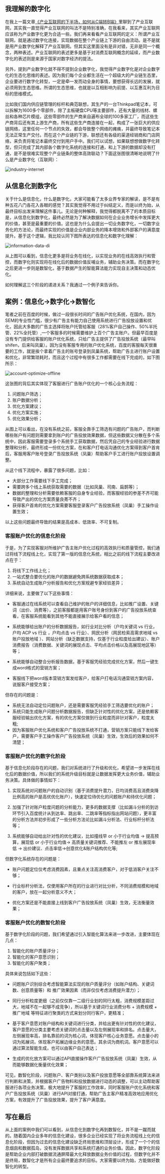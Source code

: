 ## **我理解的数字化**

在我上一篇文章[《产业互联网的下半场，如何从C端转B端》](https://github.com/xiaoyuge/Prod-Notes/blob/main/%E4%BA%A7%E4%B8%9A%E4%BA%92%E8%81%94%E7%BD%91%E7%9A%84%E4%B8%8B%E5%8D%8A%E5%9C%BA%EF%BC%8C%E5%A6%82%E4%BD%95%E4%BB%8EC%E7%AB%AF%E8%BD%ACB%E7%AB%AF.md)里聊到了产业互联网，其实我一直觉得产业互联网的叫法不是特别准确，在我看来，其实产业互联网应该称为产业数字化更为合适一些。我们再来看看产业互联网的定义：所谓产业互联网，就是通过数字化连接，实现数据在整个产业链上下游的自由流动。是不是就是用产业数字化解释了产业互联网。但其实这里面没有是非对错，无非是同一个概念，两种表述。产业互联网的表述更多是基于对消费互联网概念的延续，而产业数字化的表述则是来源于国家对数字经济的提法。

另外，提到产业数字化就不得不提到企业数字化，我觉得产业数字化是对企业数字化的生态化思维的表述。因为我们每个企业都生活在一个超级大的产业链生态里，企业要进行数字化转型，一定是牵一发而动全身的事情，要想获得长远的发展，就必须用到生态思维。所谓的生态思维，也就是以互相影响为前提、以互惠互利为目标的思维模式。

比如我们国内供应链管理的标杆和典范联想，其生产的一台Thinkpad笔记本，可以拆解为1600多个零部件，除了主板硬盘CPU等主要部件，还有大量的线材、螺丝和各种芯片模组，这些零部件的生产商来自遍布全球的100多家工厂，而这些生产商背后还有其上游生产商，所有这些生产商连接在一起，构成了一张巨大的供应链网络，这里任何一个节点的失效，都会导致整个网络的瘫痪，并最终导致笔记本无法正常生产交付。而在这个产业链的下游，联想还有各级的渠道经销商和门店网络，来负责将笔记本最终交付到用户手中。我们可以试想，如果联想想做数字化转型，但只完成了其内部各个数字化系统的连接和打通，和上下游的数据却没有打通，是不是很难实现整个产业链条的整体高效联动？下面这张图很清晰地说明了什么是产业数字化（互联网）：

![industry-internet](https://github.com/xiaoyuge/Prod-Notes/blob/main/resources/industry-internet.png)

## **从信息化到数字化**

关于什么是信息化，什么是数字化，大家可能看了太多业界专家的解读，是不是有种五花八门各花入各眼的感觉？其实我觉得不用过于纠结定义，而是以终为始，从最终目标出发来理解这件事儿。无论是何种解释，我觉得都脱离不了的本质目标是，从信息化到数字化，最终必然是为了解决数据如何在企业业务增长中发挥更大的价值，甚至是最重要的价值。这也是为什么会提出一切业务数字化，一切数字业务化的方法论，而最终实现的价值是企业内部业务的降本增效和外部客户的满意度提升。基于这个逻辑，我比较认同下图所表达的信息化和数字化理解：

![information-data-di](https://github.com/xiaoyuge/Prod-Notes/blob/main/resources/information-data-di.png)

从上图可以看到，信息化更多是将业务在线化，以实现业务的在线高效执行和管控，而数字化则实现将在线化后的数据价值反哺业务，辅助业务决策。而在数字化之后更进一步则是数智化，基于数据产生的智能算法能力实现自主决策和动态优化。

如何理解这三个阶段的递进关系？我通过一个例子来告诉你。

## **案例：信息化->数字化->数智化**

笔者之前在百度的时候，做过一段很长时间的广告账户优化系统，在国内，因为SEM的专业性门槛，很少有广告主有能力自己使用系统进行广告投放设置和优化，因此大多数的广告主选择将账户托管给客服（28%客户自己操作、50%半托管、22%全托管）,一个客服多的时候需要维护上百个广告主账户。但最早百度是没有专门提供给客服的账户优化系统，只给广告主提供了广告投放系统（最早叫shifen，后来叫凤巢）。因为没有客服专用的账户优化系统，百度的客服每天很重要的工作，就是挨个拿着广告主的账号登录到凤巢系统，帮助广告主进行账户设置和优化，非常繁琐耗时，而且这个过程中有很多工作都需要在线下完成的，如下图所示：

![account-optimize-offline](https://github.com/xiaoyuge/Prod-Notes/blob/main/resources/account-optimize-offline.png)

这张图的背后其实体现了客服进行广告账户优化的一个核心业务流程：

1. 问题账户筛选；
2. 账户数据分析；
3. 优化方案建议；
4. 优化方案实施；
5. 优化效果分析；

从图上可以看出，在没有系统之前，客服全靠手工筛选有问题的广告账户，而判断哪些账户有问题则需要拿到账户的广告投放效果数据，但这些数据又分散在多个系统中，因此客服需要登录多个系统手工获取数据，然后凭自己的专业经验进行数据整理和分析，最终形成一份优化方案，在和客户打电话沟通优化方案得到客户首肯后，客服用客户账号登录广告投放系统（凤巢）帮助客户手工进行账户投放设置调整。

从这个线下流程中，暴露了很多问题，比如：

- 大部分工作需要线下手工完成；
- 需要跨多个线上系统获取需要的数据（比如凤巢、司南、扁鹊等）；
- 数据的整理和分析需要依赖客服的自身专业经验，而客服经验的参差不齐可能导致产出的优化方案质量良莠不齐；
- 获得客户首肯的优化方案需要客服登录客户广告投放系统（凤巢）手工操作设置生效；

以上这些问题最终导致的结果是高成本、低效率、不可复制。

### **客服账户优化的信息化阶段**

于是，为了实现客服对所维护广告主账户优化过程的高效执行和质量管控，我们通过将线下流程线上化，实现了第一版的信息化系统，相比之前的线下流程主要改进点在于：

1. 将线下工作线上化；
2. 一站式整合要优化的账户的数据避免跨系统数据获取成本；
3. 系统自动生成账户分析报告和优化方案规避专家经验差异；

详细来说，主要做了以下这些事情：

- 客服通过在线系统可以查看自己维护的账户的详细信息，比如推广设置、关键词（出价、消费等），之前客服都是用客户账号身份到客户的广告投放系统查看，在客服系统能看到其他不能直接展示给客户看的信息；

- 系统能够给出账户的分析数据报告，如行业对比分析（户均关键词 vs 行业，户均 ACP vs 行业 ，户均点击 vs 行业）、网民分析（网民检索高需求地域 vs 账户投放地域 ）、网站分析（缺乏数据支持，仅基于行业粒度给出建议）、账户消费报告（消费数据、关键词的展现点击、平均点击价格以及高展现地区等）等；

- 系统能够自动整合分析报告数据，基于客服凭经验完成优化方案，然后一键生成word格式的营销方案；

- 客服线下把word版本营销方案发给客户，给客户打电话沟通营销方案内容，说服客户接受方案；

但存在的问题是：

- 系统无法自动定位问题账户，还是需要客服凭经验手工筛选要优化的账户；
- 系统只能生成账户问题分析数据报告，但缺乏针对性的优化方案，还是依赖客服经验输出优化方案，有的优化方案仅做到行业粒度而非针对客户，粒度太粗;
- 因为客服账户优化系统和客户广告投放系统不打通，营销方案只能线下发给客户，需要客户手工操作客户广告投放系统（凤巢）生效，生效后的效果如何不清楚；

### **客服账户优化的数字化阶段**

基于信息化阶段存在的问题，我们对系统进行了升级和优化，希望进一步发挥在线化后的数据价值，所以我们的系统升级目标就是让数据发挥更大业务价值，辅助业务决策。具体做的事情如下：

1. 实现系统对问题账户的自动识别（基于消费提升潜力，日均消费高且消费突降比例高的账户是高优优化账户），快速定位待优化的问题账户和待优化问题；

2. 加强了针对账户粒度问题的分析能力，更多的数据支撑（比如漏斗分析的到访环节引入百度统计从到达率、跳出率、二跳率等指标指出网站问题），更丰富的分析方法并初步形成了一些分析方法论比如漏斗分析法、行业标杆分析法等；

3. 系统能够自动给出针对性的优化建议，比如撞线早 or 小于行业均值 -> 提高预算，展现低 or 小于行业均值-> 高质量关键词推荐、不能推左 or 推左展现率低 -> 出价建议、点击率低->创意优化&账户结构优化等;

但数字化系统存在的问题是：

- 账户问题定位仅考虑消费因素，且重点关注高消费客户，对于低消客户关注不够；

- 行业标杆分析法，仅使用客户所在的行业进行对比分析，不同消费规模和地域的客户，放在一起分析意义不大；

- 优化方案还是不能直接上线到客户广告投放系统（凤巢）生效，无法衡量效果；

### **客服账户优化的数智化阶段**

基于数字化阶段的问题，我们希望通过引入智能化算法来进一步改进，主要体现在几点：

1. 智能化的账户质量评分；
2. 智能化的客户意愿识别；
3. 智能化的客户聚类；

具体来说包括如下这些：

- 问题账户识别综合考虑智能算法实现的账户质量评分（如账户结构、关键词数、创意质量等）和 推广效果因素（而非仅仅考虑消费提升潜力）；

- 同行分析粒度更细（之前仅仅靠一二级行业划的同行太粗，消费规模差距过大，地域不在一起够不成竞争），所以基于关键词行业消费分布 + 消费规模 + 推广地域 等特征进行聚类的方式来划分同行客户，更精准；

- 基于客户意愿对账户结构和关键词进行分类，并给出更有针对性的优化建议，客户意愿的分类主要考虑关键词的点击量以及左侧展现率和排名。点击量大，左侧展现率高，排名靠前的词为核心词，体现客户核心业务意愿。点击量小的词为拓展词，体现客户拓展边缘业务的意愿。其余词为商机词。客户意愿可以通过算法智能生成，也可以由客户自己表达；

- 生成的优化放方案可以通过API直接操作客户广告投放系统（凤巢）生效，从而能够数据化衡量优化效果；

可见，数智化阶段，问题账户、客户类别以及客户投放意愿等全部靠系统算法来进行判断和决策，并根据客户广告物料和投放数据进行动态的调整，可以主动帮助客服进行各项业务决策，极大地提升了客服的工作效率，同时客服账户优化系统和客户广告投放系统（凤巢）进行API对接打通，帮助广告主客户精准高效地应用优化方案，有效提升了广告投放效果，提升了客户满意度。

## **写在最后**

从上面的案例中我们可以看到，从信息化到数字化再到数智化，并不是一蹴而就的。随着国内企业多年的信息化建设，很多企业已经实现了将业务流程线上化的信息化阶段，但因为过去的信息化建设缺乏终局思维和顶层设计，形成了一个个的信息烟囱和数据孤岛，没有发挥数据共享和系统打通的业务价值。因此，数字化阶段是帮助企业内部打破数据流通屏障最大化释放数据业务价值的过程，但数字化并不是终局，数智化才是所有企业最终要追求的目标。大家需要以终为始，方能做好数智化的转型。

